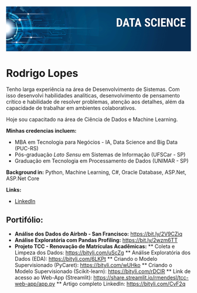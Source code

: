 <p align="center">
  <img src="banner.png" >
</p>

# Rodrigo Lopes

Tenho larga experiência na área de Desenvolvimento de Sistemas. Com isso desenvolvi habilidades analíticas, desenvolvimento de pensamento crítico e habilidade de resolver problemas, atenção aos detalhes, além da capacidade de trabalhar em ambientes colaborativos. 

Hoje sou capacitado na área de Ciência de Dados e Machine Learning. 

**Minhas credencias incluem:**

* MBA em Tecnologia para Negócios - IA, Data Science and Big Data (PUC-RS)
* Pós-graduação *Lato Sensu* em Sistemas de Informação (UFSCar - SP)
* Graduação em Tecnologia em Processamento de Dados (UNIMAR - SP)

**Background in:** Python, Machine Learning, C#, Oracle Database, ASP.Net, ASP.Net Core

**Links:**
* [LinkedIn](https://bit.ly/39Qh4ki)

## Portifólio:

* **Análise dos Dados do Airbnb - San Francisco:** https://bit.ly/2V9CZiq
* **Análise Exploratória com Pandas Profiling:** https://bit.ly/2wzm6TT
* **Projeto TCC - Renovação de Matrículas Acadêmicas:**
** Coleta e Limpeza dos Dados: https://bityli.com/uScZg
** Análise Exploratória dos Dados (EDA): https://bityli.com/6LKPt
** Criando o Modelo Supervisionado (PyCaret): https://bityli.com/wUHko
** Criando o Modelo Supervisionado (Scikit-learn): https://bityli.com/rDCIR
** Link de acesso ao Web-App (Streamlit): https://share.streamlit.io/rmendesl/tcc-web-app/app.py
** Artigo completo LinkedIn: https://bityli.com/CvF2q

